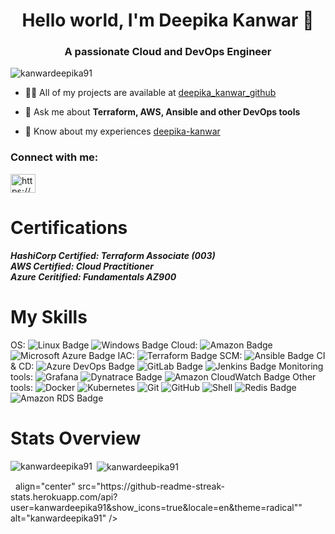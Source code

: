 <h1 align="center">Hello world, I'm Deepika Kanwar <span class="wave">👋</span></h1>
<h3 align="center">A passionate Cloud and DevOps Engineer</h3>

<p align="left"> <img src="https://komarev.com/ghpvc/?username=kanwardeepika91&label=Profile%20views&color=0e75b6&style=flat" alt="kanwardeepika91" /> </p>

- 👨‍💻 All of my projects are available at [deepika_kanwar_github](https://github.com/kanwardeepika91)

- 💬 Ask me about **Terraform, AWS, Ansible and other DevOps tools**

- 📄 Know about my experiences [deepika-kanwar](https://www.linkedin.com/in/deepika-kanwar)

<h3 align="left">Connect with me:</h3>
<p align="left">
<a href="https://linkedin.com/in/https://www.linkedin.com/in/deepika-kanwar/" target="blank"><img align="center" alt="https://www.linkedin.com/in/deepika-kanwar/" height="30" width="40" /></a>
</p>

# Certifications
***HashiCorp Certified: Terraform Associate (003)***  
***AWS Certified: Cloud Practitioner***   
***Azure Ceritified: Fundamentals AZ900*** 


# My Skills
OS: ![Linux Badge](https://img.shields.io/badge/Linux-FCC624?logo=linux&logoColor=000&style=flat-square) ![Windows Badge](https://img.shields.io/badge/Windows-0078D4?logo=windows&logoColor=fff&style=flat-square)
Cloud: ![Amazon Badge](https://img.shields.io/badge/Amazon-F90?logo=amazon&logoColor=fff&style=flat-square) ![Microsoft Azure Badge](https://img.shields.io/badge/Microsoft%20Azure-0078D4?logo=microsoftazure&logoColor=fff&style=flat-square)
IAC: ![Terraform Badge](https://img.shields.io/badge/Terraform-844FBA?logo=terraform&logoColor=fff&style=flat-square)
SCM: ![Ansible Badge](https://img.shields.io/badge/Ansible-E00?logo=ansible&logoColor=fff&style=flat-square)
CI & CD: ![Azure DevOps Badge](https://img.shields.io/badge/Azure%20DevOps-0078D7?logo=azuredevops&logoColor=fff&style=flat-square) ![GitLab Badge](https://img.shields.io/badge/GitLab-FC6D26?logo=gitlab&logoColor=fff&style=flat-square) ![Jenkins Badge](https://img.shields.io/badge/Jenkins-D24939?logo=jenkins&logoColor=fff&style=flat-square)
Monitoring tools: ![Grafana](https://img.shields.io/badge/-Grafana-000?&logo=Grafana) ![Dynatrace Badge](https://img.shields.io/badge/Dynatrace-1496FF?logo=dynatrace&logoColor=fff&style=flat-square) ![Amazon CloudWatch Badge](https://img.shields.io/badge/Amazon%20CloudWatch-FF4F8B?logo=amazoncloudwatch&logoColor=fff&style=flat-square)
Other tools:
![Docker](https://img.shields.io/badge/-Docker-black?style=flat-square&logo=docker)
![Kubernetes](https://img.shields.io/badge/-Kubernetes-326CE5?style=flat-square&logo=Kubernetes&logoColor=ffffff)
![Git](https://img.shields.io/badge/-Git-black?style=flat-square&logo=git)
![GitHub](https://img.shields.io/badge/-GitHub-181717?style=flat-square&logo=github)
![Shell](https://img.shields.io/badge/-Shell-blasck?style=plastic&logo=Shell)
![Redis Badge](https://img.shields.io/badge/Redis-DC382D?logo=redis&logoColor=fff&style=flat-square)
![Amazon RDS Badge](https://img.shields.io/badge/Amazon%20RDS-527FFF?logo=amazonrds&logoColor=fff&style=flat-square)

# Stats Overview
<p><img align="left" src="https://github-readme-stats.vercel.app/api/top-langs?username=kanwardeepika91&show_icons=true&locale=en&layout=compact&theme=radical"" alt="kanwardeepika91" /></p> 

<p>&nbsp;<img align="center" src="https://github-readme-stats.vercel.app/api?username=kanwardeepika91&show_icons=true&locale=en&theme=radical"" alt="kanwardeepika91" /></p>

<p>&nbsp align="center" src="https://github-readme-streak-stats.herokuapp.com/api?user=kanwardeepika91&show_icons=true&locale=en&theme=radical"" alt="kanwardeepika91" /></p>
